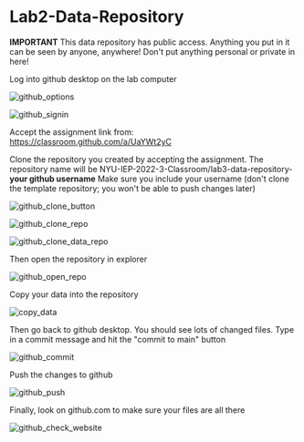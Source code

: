 # Lab2-Data-Repository

**IMPORTANT** This data repository has public access. Anything you put in it can be seen by anyone, anywhere! Don't put anything personal or private in here! 

Log into github desktop on the lab computer

![github_options](https://user-images.githubusercontent.com/237963/137568519-93e7380f-01e2-4a46-ac93-4d3a68cdf55c.png)

![github_signin](https://user-images.githubusercontent.com/237963/137568522-e5ff801c-45ed-4083-946f-45c077640ae3.png)

Accept the assignment link from: https://classroom.github.com/a/UaYWt2yC

Clone the repository you created by accepting the assignment. The repository name will be NYU-IEP-2022-3-Classroom/lab3-data-repository-**your github username** Make sure you include your username (don't clone the template repository; you won't be able to push changes later)

![github_clone_button](https://user-images.githubusercontent.com/237963/137568755-a3271eaf-f7a9-49cb-87bc-b93a075b3be3.png)

![github_clone_repo](https://user-images.githubusercontent.com/237963/137568666-b62165ce-da0c-4af8-8d58-1fa13c7ee149.png)

![github_clone_data_repo](https://user-images.githubusercontent.com/237963/137568757-a6e812d7-ec43-410f-aef9-7099f1c56b52.png)

Then open the repository in explorer

![github_open_repo](https://user-images.githubusercontent.com/237963/137568880-5376ad9b-3b37-488d-9003-266f36f2a936.png)

Copy your data into the repository

![copy_data](https://user-images.githubusercontent.com/237963/137568989-576c730c-903a-4697-8768-4aeb6d3e1fda.png)

Then go back to github desktop. You should see lots of changed files. Type in a commit message and hit the "commit to main" button

![github_commit](https://user-images.githubusercontent.com/237963/137569114-44c4c719-dfe5-49b9-a111-15c1681f2f61.png)

Push the changes to github

![github_push](https://user-images.githubusercontent.com/237963/137569246-0fc03427-77bf-4267-a55e-76d7c86f7cc2.png)

Finally, look on github.com to make sure your files are all there

![github_check_website](https://user-images.githubusercontent.com/237963/137569305-cdc3e909-0d75-47c7-9b77-175a5ca9b91f.png)


